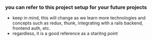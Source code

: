 ### you can refer to this project setup for your future projects
* keep in mind, this will change as we learn more technologies and concepts such as redux, thunk, integrating with a rails backend, frontend auth, etc.
* regardless, it is a good reference as a staritng point